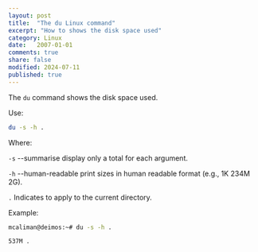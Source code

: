 ```yaml
---
layout: post
title:  "The du Linux command"
excerpt: "How to shows the disk space used"
category: Linux
date:   2007-01-01
comments: true
share: false
modified: 2024-07-11
published: true
---
```


The `du` command shows the disk space used.

Use:
```bash
du -s -h .
```
Where:

`-s` --summarise display only a total for each argument.


`-h`  --human-readable print sizes in human readable format (e.g., 1K 234M 2G).

`.` Indicates to apply to the current directory.

Example:
```bash
mcaliman@deimos:~# du -s -h .

537M .
```